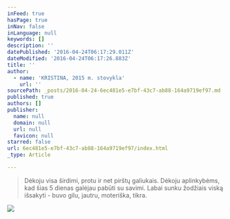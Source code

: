 ```yaml
---
inFeed: true
hasPage: true
inNav: false
inLanguage: null
keywords: []
description: ''
datePublished: '2016-04-24T06:17:29.011Z'
dateModified: '2016-04-24T06:17:26.883Z'
title: ''
author:
  - name: 'KRISTINA, 2015 m. stovykla'
    url: ''
sourcePath: _posts/2016-04-24-6ec481e5-e7bf-43c7-ab88-164a9719ef97.md
published: true
authors: []
publisher:
  name: null
  domain: null
  url: null
  favicon: null
starred: false
url: 6ec481e5-e7bf-43c7-ab88-164a9719ef97/index.html
_type: Article

---
```

> Dėkoju visa širdimi, protu ir net pirštų galiukais. Dėkoju aplinkybėms, kad šias 5 dienas galėjau pabūti su savimi. Labai sunku žodžiais viską išsakyti - buvo gilu, jautru, moteriška, tikra.

![](https://the-grid-user-content.s3-us-west-2.amazonaws.com/729f8519-e53d-4545-910a-1583a6008905.jpg)